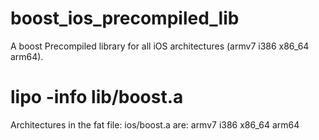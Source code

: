 # boost_ios_precompiled_lib
A boost Precompiled library for all iOS architectures (armv7 i386 x86_64 arm64). 

# lipo -info lib/boost.a
Architectures in the fat file: ios/boost.a are: armv7 i386 x86_64 arm64
